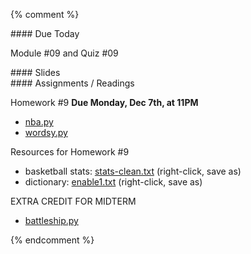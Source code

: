{% comment %} 
<article class="due" markdown="block">
#### Due Today

Module #09 and Quiz #09

</article>

<article class="slides" markdown="block">
#### Slides


</article>

<article class="assignments" markdown="block">
#### Assignments / Readings		

Homework #9 __Due Monday, Dec 7th, at 11PM__ 

* [nba.py](homework/hw09/nba.py)
* [wordsy.py](homework/hw09/wordsy.py)

Resources for Homework #9

* basketball stats: [stats-clean.txt](homework/hw09/stats-clean.txt) (right-click, save as)
* dictionary: [enable1.txt](homework/hw09/enable1.txt) (right-click, save as)

EXTRA CREDIT FOR MIDTERM

* [battleship.py](homework/hw09/battleship.py)

</article>
 {% endcomment %}

